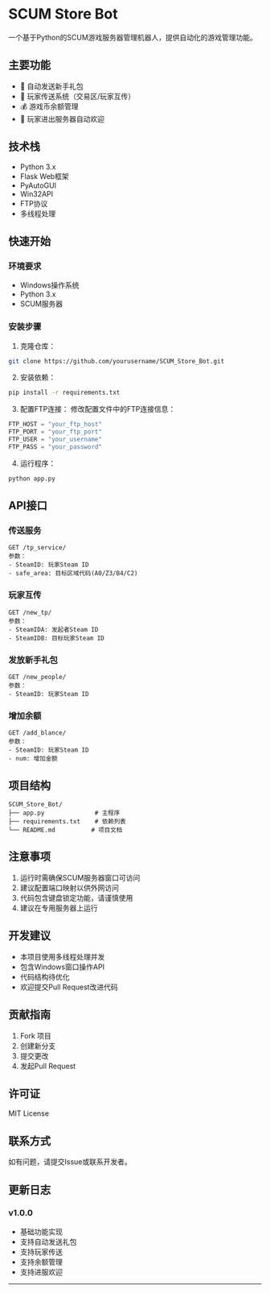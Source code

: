 # SCUM Store Bot

一个基于Python的SCUM游戏服务器管理机器人，提供自动化的游戏管理功能。

## 主要功能

- 🎁 自动发送新手礼包
- 🚀 玩家传送系统（交易区/玩家互传）
- 💰 游戏币余额管理
- 👋 玩家进出服务器自动欢迎

## 技术栈

- Python 3.x
- Flask Web框架
- PyAutoGUI
- Win32API
- FTP协议
- 多线程处理

## 快速开始

### 环境要求

- Windows操作系统
- Python 3.x
- SCUM服务器

### 安装步骤

1. 克隆仓库：
```bash
git clone https://github.com/yourusername/SCUM_Store_Bot.git
```

2. 安装依赖：
```bash
pip install -r requirements.txt
```

3. 配置FTP连接：
修改配置文件中的FTP连接信息：
```python
FTP_HOST = "your_ftp_host"
FTP_PORT = "your_ftp_port"
FTP_USER = "your_username"
FTP_PASS = "your_password"
```

4. 运行程序：
```bash
python app.py
```

## API接口

### 传送服务
```
GET /tp_service/
参数：
- SteamID: 玩家Steam ID
- safe_area: 目标区域代码(A0/Z3/B4/C2)
```

### 玩家互传
```
GET /new_tp/
参数：
- SteamIDA: 发起者Steam ID
- SteamIDB: 目标玩家Steam ID
```

### 发放新手礼包
```
GET /new_people/
参数：
- SteamID: 玩家Steam ID
```

### 增加余额
```
GET /add_blance/
参数：
- SteamID: 玩家Steam ID
- num: 增加金额
```

## 项目结构

```
SCUM_Store_Bot/
├── app.py              # 主程序
├── requirements.txt    # 依赖列表
└── README.md          # 项目文档
```

## 注意事项

1. 运行时需确保SCUM服务器窗口可访问
2. 建议配置端口映射以供外网访问
3. 代码包含键盘锁定功能，请谨慎使用
4. 建议在专用服务器上运行

## 开发建议

- 本项目使用多线程处理并发
- 包含Windows窗口操作API
- 代码结构待优化
- 欢迎提交Pull Request改进代码

## 贡献指南

1. Fork 项目
2. 创建新分支
3. 提交更改
4. 发起Pull Request

## 许可证

MIT License

## 联系方式

如有问题，请提交Issue或联系开发者。

## 更新日志

### v1.0.0
- 基础功能实现
- 支持自动发送礼包
- 支持玩家传送
- 支持余额管理
- 支持进服欢迎

---
